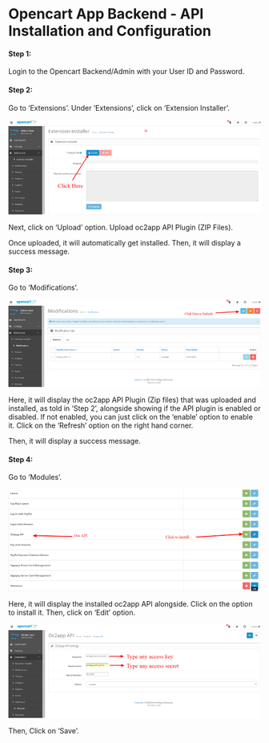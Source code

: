 # Opencart App Backend - API Installation and Configuration





#### Step 1: 

Login to the Opencart Backend/Admin with your User ID and Password. 





#### Step 2:

Go to ‘Extensions’.
Under ‘Extensions’, click on ‘Extension Installer’.



![alt text](/img/o_2.png "Extension Installer")

Next, click on ‘Upload’ option.
Upload oc2app API Plugin (ZIP Files).



Once uploaded, it will automatically get installed. 
Then, it will display a success message. 

#### Step 3: 

Go to ‘Modifications’.

![alt text](/img/o_3.png "Extension Installer")





Here, it will display the oc2app API Plugin (Zip files) that was uploaded and installed, as told in ‘Step 2’, alongside showing if the API plugin is enabled or disabled. If not enabled, you can just click on the ‘enable’ option to enable it. 
Click on the ‘Refresh’ option on the right hand corner. 


Then, it will display a success message. 

#### Step 4: 

Go to ‘Modules’.



![alt text](/img/o_4.png "Opencart Settings")

Here, it will display the installed oc2app API alongside.
Click on the option to install it. 
Then, click on ‘Edit’ option. 


![alt text](/img/o_5.png "Opencart Settings")

Then, Click on ‘Save’.




